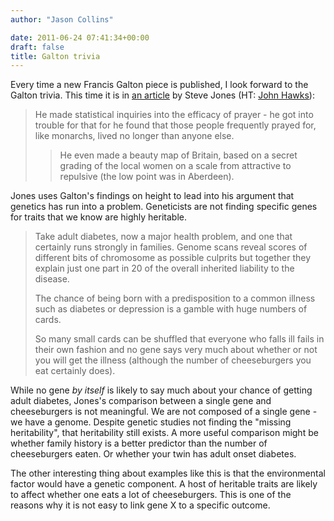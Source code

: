 ```yaml
---
author: "Jason Collins"

date: 2011-06-24 07:41:34+00:00
draft: false
title: Galton trivia
---
```


Every time a new Francis Galton piece is published, I look forward to the Galton trivia. This time it is in [an article](http://www.bbc.co.uk/news/magazine-13775520) by Steve Jones (HT: [John Hawks](http://johnhawks.net/weblog)):


<blockquote>He made statistical inquiries into the efficacy of prayer - he got  into trouble for that for he found that those people frequently prayed  for, like monarchs, lived no longer than anyone else.

> 
> He even made a beauty map of  Britain, based on a secret grading of the local women on a scale from  attractive to repulsive (the low point was in Aberdeen).
> 
> 
</blockquote>


Jones uses Galton's findings on height to lead into his argument that genetics has run into a problem. Geneticists are not finding specific genes for traits that we know are highly heritable.


<blockquote>Take adult diabetes, now a major health problem, and one that  certainly runs strongly in families. Genome scans reveal scores of  different bits of chromosome as possible culprits but together they  explain just one part in 20 of the overall inherited liability to the  disease.

The chance of being born with a predisposition to a common  illness such as diabetes or depression is a gamble with huge numbers of  cards.

So many small cards can be shuffled that everyone who falls ill fails in  their own fashion and no gene says very much about whether or not you  will get the illness (although the number of cheeseburgers you eat  certainly does).</blockquote>


While no gene _by itself_ is likely to say much about your chance of getting adult diabetes, Jones's comparison between a single gene and cheeseburgers is not meaningful. We are not composed of a single gene - we have a genome. Despite genetic studies not finding the "missing heritability", that heritability still exists. A more useful comparison might be whether family history is a better predictor than the number of cheeseburgers eaten. Or whether your twin has adult onset diabetes.

The other interesting thing about examples like this is that the environmental factor would have a genetic component. A host of heritable traits are likely to affect whether one eats a lot of cheeseburgers. This is one of the reasons why it is not easy to link gene X to a specific outcome.
